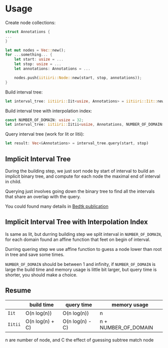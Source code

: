 # Usage

Create node collections:
```rust
struct Annotations {
...
}

let mut nodes = Vec::new();
for ...something... {
	let start: usize = ...
	let stop: usize = ...
	let annotations: Annotations = ...

	nodes.push(iitiiri::Node::new(start, stop, annotations));
}
```

Build interval tree:
```rust
let interval_tree: iitiiri::Iit<usize, Annotations> = iitiiri::Iit::new(nodes);
```

Build interval tree with interpolation index:
```rust
const NUMBER_OF_DOMAIN: usize = 32;
let interval_tree: iitiiri::Iitii<usize, Annotations, NUMBER_OF_DOMAIN> = iitiiri::Iitii::new(nodes);
```

Query interval tree (work for Iit or Iitii):
```rust
let result: Vec<&Annotations> = interval_tree.query(start, stop)
```

## Implicit Interval Tree


During the building step, we just sort node by start of interval to build an implicit binary tree, and compute for each node the maximal end of interval in child.

Querying just involves going down the binary tree to find all the intervals that share an overlap with the query.

You could found many details in [Bedtk publication](https://doi.org/10.1093/bioinformatics/btaa827)


## Implicit Interval Tree with Interpolation Index

Is same as Iit, but durring building step we split interval in `NUMBER_OF_DOMAIN`, for each domain found an affine function that feet on begin of interval.

Durring quering step we use affine function to guess a node lower than root in tree and save some times.

`NUMBER_OF_DOMAIN` should be between 1 and infinity, if `NUMBER_OF_DOMAIN` is large the build time and memory usage is little bit larger, but query time is shorter, you should make a choice.

## Resume

| | build time | query time | memory usage |
|-|-|-|-|
| `Iit` | O(n log(n)) | O(n log(n)) | n |
| `Iitii` | O(n log(n) + C)  | O(n log(n) - C) | n + NUMBER_OF_DOMAIN |

n are number of node, and C the effect of guessing subtree match node
